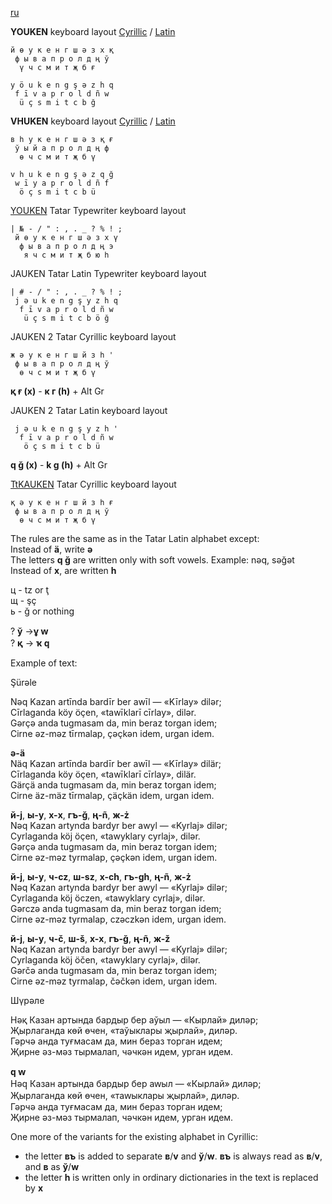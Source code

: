 [ru](https://github.com/2k1dmg/cta/blob/main/Tatar/Tatar_ru.md)

**YOUKEN** keyboard layout [Cyrillic](https://raw.githubusercontent.com/2k1dmg/cta/main/Tatar/TtYOUKEN.klc) / [Latin](https://raw.githubusercontent.com/2k1dmg/cta/main/Tatar/TtYOUKEN_LAT.klc)
```
й ө у к е н г ш ә з x қ
 ф ы в а п р о л д ң ў
  ү ч с м и т җ б ғ

y ö u k e n g ş ə z h q
 f ī v a p r o l d ñ w
  ü ç s m i t c b ğ
```

**VHUKEN** keyboard layout [Cyrillic](https://raw.githubusercontent.com/2k1dmg/cta/main/Tatar/TtVHUKEN.klc) / [Latin](https://raw.githubusercontent.com/2k1dmg/cta/main/Tatar/TtVHUKEN_LAT.klc)
```
в һ у к е н г ш ә з қ ғ
 ў ы й а п р о л д ң ф
  ө ч с м и т җ б ү

v h u k e n g ş ə z q ğ
 w ī y a p r o l d ñ f
  ö ç s m i t c b ü
```

[YOUKEN](https://raw.githubusercontent.com/2k1dmg/cta/main/Tatar/TtYOUKENtw.klc) Tatar Typewriter keyboard layout
```
| № - / " : , . _ ? % ! ;
 й ө у к е н г ш ә з х ү
  ф ы в а п р о л д ң э
   я ч с м и т җ б ю һ
```

JAUKEN Tatar Latin Typewriter keyboard layout
```
| # - / " : , . _ ? % ! ;
 j ə u k e n g ş y z h q
  f ī v a p r o l d ñ w
   ü ç s m i t c b ö ğ
```

JAUKEN 2 Tatar Cyrillic keyboard layout
```
ж ә у к е н г ш й з һ '
 ф ы в а п р о л д ң ў
  ө ч с м и т җ б ү 
```
**қ ғ (х)** - **к г (һ)** + Alt Gr

JAUKEN 2 Tatar Latin keyboard layout
```
 j ə u k e n g ş y z h '
  f ī v a p r o l d ñ w
   ö ç s m i t c b ü
```
**q ğ (x)** - **k g (h)** + Alt Gr

[TtKAUKEN](https://raw.githubusercontent.com/2k1dmg/cta/main/Tatar/TtKAUKEN.klc) Tatar Cyrillic keyboard layout
```
қ ә у к е н г ш й з һ ғ
 ф ы в а п р о л д ң ў
  ө ч с м и т җ б ү
```

The rules are the same as in the Tatar Latin alphabet except:  
Instead of **ä**, write **ə**  
The letters **q ğ** are written only with soft vowels. Example: nəq, səğət  
Instead of **x**, are written **h**  

ц - tz or ţ  
щ - şç  
ь - ğ or nothing

? **ў** ->**ұ ԝ**  
? **қ** -> **ҡ ԛ**

Example of text:

Şürəle

Nəq Kazan artīnda bardīr ber awīl — «Kīrlay» dilər;  
Cīrlaganda köy öçen, «tawīklarī cīrlay», dilər.  
Gərçə anda tugmasam da, min beraz torgan idem;  
Cirne əz-məz tīrmalap, çəçkən idem, urgan idem.

**ə-ä**  
Näq Kazan artīnda bardīr ber awīl — «Kīrlay» dilär;  
Cīrlaganda köy öçen, «tawīklarī cīrlay», dilär.  
Gärçä anda tugmasam da, min beraz torgan idem;  
Cirne äz-mäz tīrmalap, çäçkän idem, urgan idem.

**й-j**, **ы-y**, **х-x**, **гъ-ğ**, **ң-ñ**, **ж-ż**  
Nəq Kazan artynda bardyr ber awyl — «Kyrlaj» dilər;  
Cyrlaganda köj öçen, «tawyklary cyrlaj», dilər.  
Gərçə anda tugmasam da, min beraz torgan idem;  
Cirne əz-məz tyrmalap, çəçkən idem, urgan idem.

**й-j**, **ы-y**, **ч-cz**, **ш-sz**, **х-ch**, **гъ-gh**, **ң-ñ**, **ж-ż**  
Nəq Kazan artynda bardyr ber awyl — «Kyrlaj» dilər;  
Cyrlaganda köj öczen, «tawyklary cyrlaj», dilər.  
Gərczə anda tugmasam da, min beraz torgan idem;  
Cirne əz-məz tyrmalap, czəczkən idem, urgan idem.

**й-j**, **ы-y**, **ч-č**, **ш-š**, **х-x**, **гъ-ğ**, **ң-ñ**, **ж-ž**  
Nəq Kazan artynda bardyr ber awyl — «Kyrlaj» dilər;  
Cyrlaganda köj öčen, «tawyklary cyrlaj», dilər.  
Gərčə anda tugmasam da, min beraz torgan idem;  
Cirne əz-məz tyrmalap, čəčkən idem, urgan idem.

Шүрәле

Нәқ Казан артында бардыр бер аўыл — «Кырлай» диләр;  
Җырлаганда көй өчен, «таўыклары җырлай», диләр.  
Гәрчә анда туғмасам да, мин бераз торган идем;  
Җирне әз-мәз тырмалап, чәчкән идем, урган идем.

**ԛ ԝ**  
Нәԛ Казан артында бардыр бер аԝыл — «Кырлай» диләр;  
Җырлаганда көй өчен, «таԝыклары җырлай», диләр.  
Гәрчә анда туғмасам да, мин бераз торган идем;  
Җирне әз-мәз тырмалап, чәчкән идем, урган идем.

One more of the variants for the existing alphabet in Cyrillic:

- the letter **въ** is added to separate **в**/**v** and **ў**/**w**. **въ** is always read as **в**/**v**, and **в** as **ў**/**w**
- the letter **һ** is written only in ordinary dictionaries in the text is replaced by **х**
